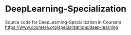 # DeepLearning-Specialization

Source code for DeepLearning-Specialization in Coursera: https://www.coursera.org/specializations/deep-learning
